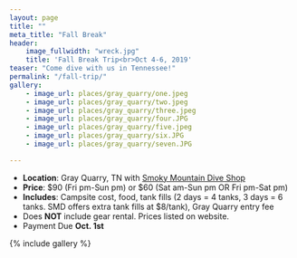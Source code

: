 ```yaml
---
layout: page
title: ""
meta_title: "Fall Break"
header:
    image_fullwidth: "wreck.jpg"
    title: 'Fall Break Trip<br>Oct 4-6, 2019'
teaser: "Come dive with us in Tennessee!"
permalink: "/fall-trip/"
gallery:
    - image_url: places/gray_quarry/one.jpeg
    - image_url: places/gray_quarry/two.jpeg
    - image_url: places/gray_quarry/three.jpeg
    - image_url: places/gray_quarry/four.JPG
    - image_url: places/gray_quarry/five.jpeg
    - image_url: places/gray_quarry/six.JPG
    - image_url: places/gray_quarry/seven.JPG

---
```


- __Location__: Gray Quarry, TN with [Smoky Mountain Dive Shop](http://www.smokymountaindivers.com/)  
- __Price__: $90 (Fri pm-Sun pm) or $60 (Sat am-Sun pm OR Fri pm-Sat pm)  
- __Includes__: Campsite cost, food, tank fills (2 days = 4 tanks, 3 days = 6 tanks. SMD offers extra tank fills at $8/tank), Gray Quarry entry fee
- Does __NOT__ include gear rental. Prices listed on website.
- Payment Due __Oct. 1st__  

{% include gallery %}
